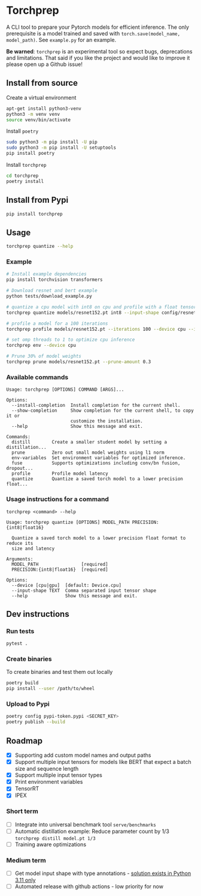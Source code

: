 # Torchprep

A CLI tool to prepare your Pytorch models for efficient inference. The only prerequisite is a model trained and saved with `torch.save(model_name, model_path)`. See `example.py` for an example.

**Be warned**: `torchprep` is an experimental tool so expect bugs, deprecations and limitations. That said if you like the project and would like to improve it please open up a Github issue!

## Install from source

Create a virtual environment 

```sh
apt-get install python3-venv
python3 -m venv venv
source venv/bin/activate
```

Install `poetry`

```sh
sudo python3 -m pip install -U pip
sudo python3 -m pip install -U setuptools
pip install poetry
```

Install `torchprep`

```sh
cd torchprep
poetry install
```

## Install from Pypi

```sh
pip install torchprep
```

## Usage

```sh
torchprep quantize --help
```

### Example

```sh
# Install example dependencies
pip install torchvision transformers

# Download resnet and bert example
python tests/download_example.py

# quantize a cpu model with int8 on cpu and profile with a float tensor of shape [64,3,7,7]
torchprep quantize models/resnet152.pt int8 --input-shape config/resnet.yaml

# profile a model for a 100 iterations
torchprep profile models/resnet152.pt --iterations 100 --device cpu --input-shape config/resnet.yaml

# set omp threads to 1 to optimize cpu inference
torchprep env --device cpu

# Prune 30% of model weights
torchprep prune models/resnet152.pt --prune-amount 0.3
```


### Available commands


```
Usage: torchprep [OPTIONS] COMMAND [ARGS]...

Options:
  --install-completion  Install completion for the current shell.
  --show-completion     Show completion for the current shell, to copy it or
                        customize the installation.
  --help                Show this message and exit.

Commands:
  distill        Create a smaller student model by setting a distillation...
  prune          Zero out small model weights using l1 norm
  env-variables  Set environment variables for optimized inference.
  fuse           Supports optimizations including conv/bn fusion, dropout...
  profile        Profile model latency 
  quantize       Quantize a saved torch model to a lower precision float...
```

### Usage instructions for a command

`torchprep <command> --help`

```
Usage: torchprep quantize [OPTIONS] MODEL_PATH PRECISION:{int8|float16}

  Quantize a saved torch model to a lower precision float format to reduce its
  size and latency

Arguments:
  MODEL_PATH                [required]
  PRECISION:{int8|float16}  [required]

Options:
  --device [cpu|gpu]  [default: Device.cpu]
  --input-shape TEXT  Comma separated input tensor shape
  --help              Show this message and exit.
```

## Dev instructions

### Run tests

```sh
pytest .
```

### Create binaries

To create binaries and test them out locally

```sh
poetry build
pip install --user /path/to/wheel
```

### Upload to Pypi

```sh
poetry config pypi-token.pypi <SECRET_KEY>
poetry publish --build
```

## Roadmap
* [x] Supporting add custom model names and output paths
* [x] Support multiple input tensors for models like BERT that expect a batch size and sequence length
* [x] Support multiple input tensor types
* [x] Print environment variables
* [x] TensorRT
* [x] IPEX

### Short term
* [ ] Integrate into universal benchmark tool `serve/benchmarks`
* [ ] Automatic distillation example: Reduce parameter count by 1/3 `torchprep distill model.pt 1/3`
* [ ] Training aware optimizations

### Medium term
* [ ] Get model input shape with type annotations - [solution exists in Python 3.11 only](https://github.com/pytorch/serve/issues/1505)
* [ ] Automated release with github actions - low priority for now

